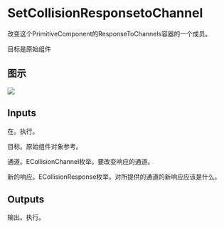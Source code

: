 # SetCollisionResponsetoChannel

改变这个PrimitiveComponent的ResponseToChannels容器的一个成员。

目标是原始组件

## 图示

![]($-20221218-18194905.png)

## Inputs

在。执行。

目标。原始组件对象参考。

通道。ECollisionChannel枚举。要改变响应的通道。

新的响应。ECollisionResponse枚举。对所提供的通道的新响应应该是什么。 

## Outputs

输出。执行。
